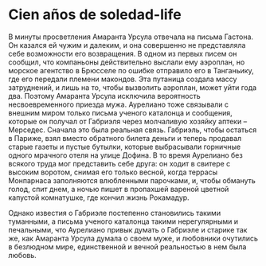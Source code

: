 # Cien años de soledad-life
 
 В минуты просветления Амаранта Урсула отвечала на письма Гастона. Он казался ей чужим и далеким,
 и она совершенно не представляла себе возможности его возвращения. В одном из первых писем он сообщил,
 что компаньоны действительно выслали ему аэроплан, но морское агентство в Брюсселе по ошибке отправило его в Танганьику,
 где его передали племени макондов. Эта путаница создала массу затруднений, и лишь на то, чтобы вызволить аэроплан,
 может уйти года два. Поэтому Амаранта Урсула исключила вероятность несвоевременного приезда мужа.
 Аурелиано тоже связывали с внешним миром только письма ученого каталонца и сообщения, которые он получал от Габриэля
 через молчаливую хозяйку аптеки – Мерседес. Сначала это была реальная связь. Габриэль, чтобы остаться в Париже,
 взял вместо обратного билета деньги и теперь продавал старые газеты и пустые бутылки, которые выбрасывали горничные
 одного мрачного отеля на улице Дофина. В то время Аурелиано без всякого труда мог представить себе друга: он ходит
 в свитере с высоким воротом, снимая его только весной, когда террасы Монпарнаса заполняются влюбленными парочками, и,
 чтобы обмануть голод, спит днем, а ночью пишет в пропахшей вареной цветной капустой комнатушке, где кончил жизнь Рокамадур.
 
 Однако известия о Габриэле постепенно становились такими туманными, а письма ученого каталонца такими нерегулярными
 и печальными, что Аурелиано привык думать о Габриэле и старике так же, как Амаранта Урсула думала о своем муже, и любовники
 очутились в безлюдном мире, единственной и вечной реальностью в нем была любовь.
